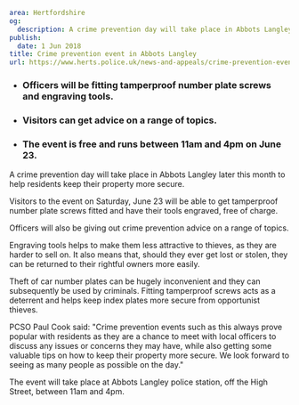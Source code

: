 ```yaml
area: Hertfordshire
og:
  description: A crime prevention day will take place in Abbots Langley later this month to help residents keep their property more secure.
publish:
  date: 1 Jun 2018
title: Crime prevention event in Abbots Langley
url: https://www.herts.police.uk/news-and-appeals/crime-prevention-event-in-abbots-langley-0292c
```

* ### Officers will be fitting tamperproof number plate screws and engraving tools.

 * ### Visitors can get advice on a range of topics.

 * ### The event is free and runs between 11am and 4pm on June 23.

A crime prevention day will take place in Abbots Langley later this month to help residents keep their property more secure.

Visitors to the event on Saturday, June 23 will be able to get tamperproof number plate screws fitted and have their tools engraved, free of charge.

Officers will also be giving out crime prevention advice on a range of topics.

Engraving tools helps to make them less attractive to thieves, as they are harder to sell on. It also means that, should they ever get lost or stolen, they can be returned to their rightful owners more easily.

Theft of car number plates can be hugely inconvenient and they can subsequently be used by criminals. Fitting tamperproof screws acts as a deterrent and helps keep index plates more secure from opportunist thieves.

PCSO Paul Cook said: "Crime prevention events such as this always prove popular with residents as they are a chance to meet with local officers to discuss any issues or concerns they may have, while also getting some valuable tips on how to keep their property more secure. We look forward to seeing as many people as possible on the day."

The event will take place at Abbots Langley police station, off the High Street, between 11am and 4pm.
